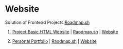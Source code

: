 # Website

Solution of Frontend Projects
[Roadmap.sh](https://roadmap.sh/)

1. [Project Basic HTML Website](https://github.com/AssamFish/website/tree/main/basic-html-website) | [Raodmap.sh](https://roadmap.sh/projects/basic-html-website) |   [Website](https://www.chewjosiah.my/basic-html-website/index.html)

2. [Personal Portfolio](https://github.com/AssamFish/website/tree/main/personal-portfolio) | [Raodmap.sh](https://roadmap.sh/projects/portfolio-website) |   [Website](https://www.chewjosiah.my/personal-portfolio/index.html)